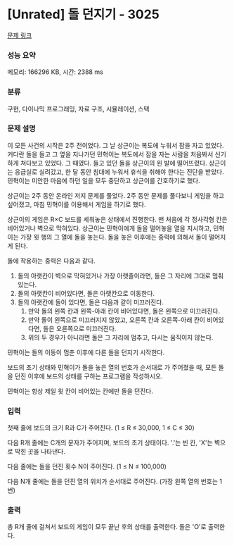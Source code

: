 # [Unrated] 돌 던지기 - 3025 

[문제 링크](https://www.acmicpc.net/problem/3025) 

### 성능 요약

메모리: 166296 KB, 시간: 2388 ms

### 분류

구현, 다이나믹 프로그래밍, 자료 구조, 시뮬레이션, 스택

### 문제 설명

<p>이 모든 사건의 시작은 2주 전이었다. 그 날 상근이는 복도에 누워서 잠을 자고 있었다. 커다란 돌을 들고 그 옆을 지나가던 민혁이는 복도에서 잠을 자는 사람을 처음봐서 신기하게 쳐다보고 있었다. 그 때였다. 들고 있던 돌을 상근이의 왼 발에 떨어뜨렸다. 상근이는 응급실로 실려갔고, 한 달 동안 침대에 누워서 휴식을 취해야 한다는 진단을 받았다. 민혁이는 미안한 마음에 하던 일을 모두 중단하고 상근이를 간호하기로 했다.</p>

<p>상근이는 2주 동안 온라인 저지 문제를 풀었다. 2주 동안 문제를 풀다보니 게임을 하고 싶어졌고, 마침 민혁이를 이용해서 게임을 하기로 했다.</p>

<p>상근이의 게임은 R×C 보드를 세워놓은 상태에서 진행한다. 맨 처음에 각 정사각형 칸은 비어있거나 벽으로 막혀있다. 상근이는 민혁이에게 돌을 떨어놓을 열을 지시하고, 민혁이는 가장 윗 행의 그 열에 돌을 놓는다. 돌을 놓은 이후에는 중력에 의해서 돌이 떨어지게 된다.</p>

<p>돌에 작용하는 중력은 다음과 같다.</p>

<ol>
	<li>돌의 아랫칸이 벽으로 막혀있거나 가장 아랫줄이라면, 돌은 그 자리에 그대로 멈춰 있는다.</li>
	<li>돌의 아랫칸이 비어있다면, 돌은 아랫칸으로 이동한다.</li>
	<li>돌의 아랫칸에 돌이 있다면, 돌은 다음과 같이 미끄러진다.
	<ol>
		<li>만약 돌의 왼쪽 칸과 왼쪽-아래 칸이 비어있다면, 돌은 왼쪽으로 미끄러진다.</li>
		<li>만약 돌이 왼쪽으로 미끄러지지 않았고, 오른쪽 칸과 오른쪽-아래 칸이 비어있다면, 돌은 오른쪽으로 미끄러진다.</li>
		<li>위의 두 경우가 아니라면 돌은 그 자리에 멈추고, 다시는 움직이지 않는다.</li>
	</ol>
	</li>
</ol>

<p>민혁이는 돌의 이동이 멈춘 이후에 다른 돌을 던지기 시작한다.</p>

<p>보드의 초기 상태와 민혁이가 돌을 놓은 열의 번호가 순서대로 가 주어졌을 때, 모든 돌을 던진 이후에 보드의 상태를 구하는 프로그램을 작성하시오.</p>

<p>민혁이는 항상 제일 윗 칸이 비어있는 칸에만 돌을 던진다. </p>

### 입력 

 <p>첫째 줄에 보드의 크기 R과 C가 주어진다. (1 ≤ R ≤ 30,000, 1 ≤ C ≤ 30)</p>

<p>다음 R개 줄에는 C개의 문자가 주어지며, 보드의 초기 상태이다. '.'는 빈 칸, 'X'는 벽으로 막힌 곳을 나타낸다.</p>

<p>다음 줄에는 돌을 던진 횟수 N이 주어진다. (1 ≤ N ≤ 100,000)</p>

<p>다음 N개 줄에는 돌을 던진 열의 위치가 순서대로 주어진다. (가장 왼쪽 열의 번호는 1번)</p>

### 출력 

 <p>총 R개 줄에 걸쳐서 보드의 게임이 모두 끝난 후의 상태를 출력한다. 돌은 'O'로 출력한다.</p>

